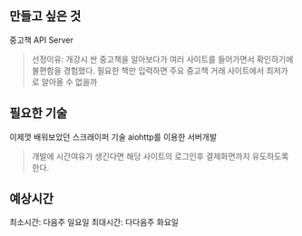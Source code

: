 ## 만들고 싶은 것
중고책 API Server
> 선정이유: 개강시 싼 중고책을 알아보다가 여러 사이트를 들어가면서 확인하기에 불편함을 경험했다. 필요한 책만 입력하면 주요 중고책 거래 사이트에서 최저가로 알아올 수 없을까

## 필요한 기술
이제껏 배워보았던 스크래이퍼 기술
aiohttp를 이용한 서버개발
> 개발에 시간여유가 생긴다면 해당 사이트의 로그인후 결제화면까지 유도하도록한다.

## 예상시간
최소시간: 다음주 일요일
최대시간: 다다음주 화요일
